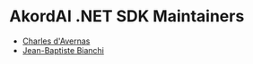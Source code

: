 # AkordAI .NET SDK Maintainers

* [Charles d'Avernas](https://github.com/cdavernas)
* [Jean-Baptiste Bianchi](https://github.com/JBBianchi)
